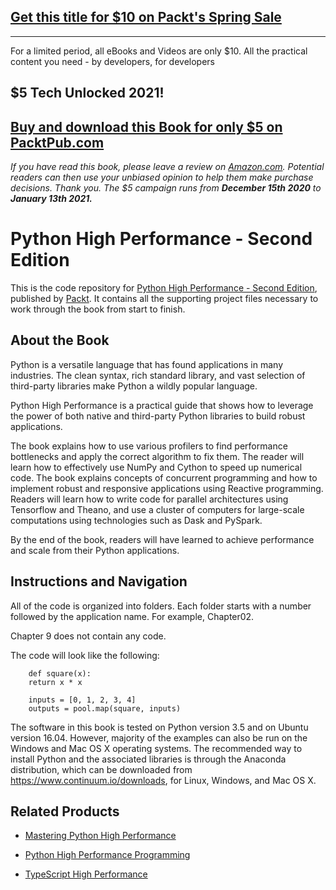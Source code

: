 ## [Get this title for $10 on Packt's Spring Sale](https://www.packt.com/B06440?utm_source=github&utm_medium=packt-github-repo&utm_campaign=spring_10_dollar_2022)
-----
For a limited period, all eBooks and Videos are only $10. All the practical content you need \- by developers, for developers

## $5 Tech Unlocked 2021!
[Buy and download this Book for only $5 on PacktPub.com](https://www.packtpub.com/product/python-high-performance-second-edition/9781787282896)
-----
*If you have read this book, please leave a review on [Amazon.com](https://www.amazon.com/gp/product/1787282899).     Potential readers can then use your unbiased opinion to help them make purchase decisions. Thank you. The $5 campaign         runs from __December 15th 2020__ to __January 13th 2021.__*

# Python High Performance - Second Edition
This is the code repository for [Python High Performance - Second Edition](https://www.packtpub.com/application-development/python-high-performance-second-edition?utm_source=github&utm_medium=repository&utm_campaign=9781787282896), published by [Packt](https://www.packtpub.com/?utm_source=github). It contains all the supporting project files necessary to work through the book from start to finish.
## About the Book
Python is a versatile language that has found applications in many industries. The clean syntax, rich standard library, and vast selection of third-party libraries make Python a wildly popular language.

Python High Performance is a practical guide that shows how to leverage the power of both native and third-party Python libraries to build robust applications.

The book explains how to use various profilers to find performance bottlenecks and apply the correct algorithm to fix them. The reader will learn how to effectively use NumPy and Cython to speed up numerical code. The book explains concepts of concurrent programming and how to implement robust and responsive applications using Reactive programming. Readers will learn how to write code for parallel architectures using Tensorflow and Theano, and use a cluster of computers for large-scale computations using technologies such as Dask and PySpark.

By the end of the book, readers will have learned to achieve performance and scale from their Python applications.

## Instructions and Navigation
All of the code is organized into folders. Each folder starts with a number followed by the application name. For example, Chapter02.

Chapter 9 does not contain any code.

The code will look like the following:
```
    def square(x):
    return x * x

    inputs = [0, 1, 2, 3, 4]
    outputs = pool.map(square, inputs)
```

The software in this book is tested on Python version 3.5 and on Ubuntu version 16.04. However, majority of the examples can also be run on the Windows and Mac OS X operating systems.
The recommended way to install Python and the associated libraries is through the Anaconda distribution, which can be downloaded from https://www.continuum.io/downloads, for Linux, Windows, and Mac OS X.

## Related Products
* [Mastering Python High Performance](https://www.packtpub.com/application-development/mastering-python-high-performance?utm_source=github&utm_medium=repository&utm_campaign=9781783989300)

* [Python High Performance Programming](https://www.packtpub.com/application-development/python-high-performance-programming?utm_source=github&utm_medium=repository&utm_campaign=9781783288458)

* [TypeScript High Performance](https://www.packtpub.com/application-development/typescript-high-performance?utm_source=github&utm_medium=repository&utm_campaign=9781785288647)

